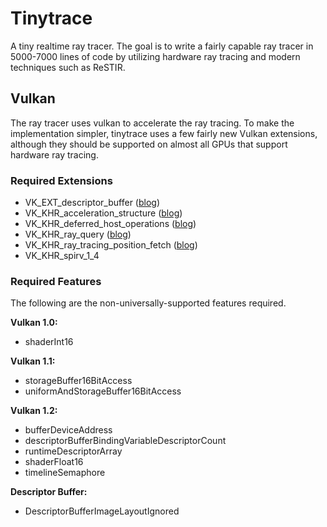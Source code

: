 # Tinytrace
A tiny realtime ray tracer.
The goal is to write a fairly capable ray tracer in 5000-7000 lines of code by utilizing hardware ray tracing and modern techniques such as ReSTIR.

## Vulkan
The ray tracer uses vulkan to accelerate the ray tracing. To make the implementation simpler, tinytrace uses a few fairly new Vulkan extensions, although they should be supported on almost all GPUs that support hardware ray tracing.

### Required Extensions

* VK_EXT_descriptor_buffer ([blog](https://www.khronos.org/blog/vk-ext-descriptor-buffer))
* VK_KHR_acceleration_structure ([blog](https://www.khronos.org/blog/ray-tracing-in-vulkan#Acceleration_Structures))
* VK_KHR_deferred_host_operations ([blog](https://www.khronos.org/blog/ray-tracing-in-vulkan#blog_Deferred_Operations))
* VK_KHR_ray_query ([blog](https://www.khronos.org/blog/ray-tracing-in-vulkan#blog_Ray_Queries))
* VK_KHR_ray_tracing_position_fetch ([blog](https://www.khronos.org/blog/introducing-vulkan-ray-tracing-position-fetch-extension))
* VK_KHR_spirv_1_4

### Required Features
The following are the non-universally-supported features required.

**Vulkan 1.0:**
* shaderInt16

**Vulkan 1.1:**
* storageBuffer16BitAccess
* uniformAndStorageBuffer16BitAccess

**Vulkan 1.2:**
* bufferDeviceAddress
* descriptorBufferBindingVariableDescriptorCount
* runtimeDescriptorArray
* shaderFloat16
* timelineSemaphore

**Descriptor Buffer:**
* DescriptorBufferImageLayoutIgnored